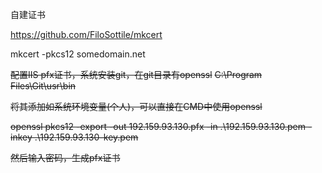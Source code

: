 自建证书

https://github.com/FiloSottile/mkcert

mkcert -pkcs12 somedomain.net

~~配置IIS pfx证书，系统安装git，在git目录有openssl~~
~~C:\Program Files\Git\usr\bin~~

~~将其添加如系统环境变量(个人)，可以直接在CMD中使用openssl~~

~~openssl pkcs12 -export -out 192.159.93.130.pfx -in .\192.159.93.130.pem -inkey .\192.159.93.130-key.pem~~

~~然后输入密码，生成pfx证书~~
